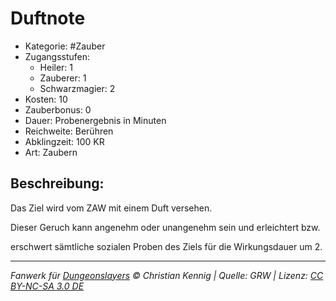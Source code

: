 # Duftnote

- Kategorie: #Zauber
- Zugangsstufen:
  - Heiler: 1
  - Zauberer: 1
  - Schwarzmagier: 2
- Kosten: 10
- Zauberbonus: 0
- Dauer: Probenergebnis in Minuten
- Reichweite: Berühren
- Abklingzeit: 100 KR
- Art: Zaubern

## Beschreibung:

Das Ziel wird vom ZAW mit einem Duft versehen.

Dieser Geruch kann angenehm oder unangenehm sein und erleichtert bzw.

erschwert sämtliche sozialen Proben des Ziels für die Wirkungsdauer um 2.

---

_Fanwerk für [Dungeonslayers](https://www.dungeonslayers.net/) © Christian Kennig | Quelle: GRW | Lizenz: [CC BY-NC-SA 3.0 DE](https://creativecommons.org/licenses/by-nc-sa/3.0/de/)_
